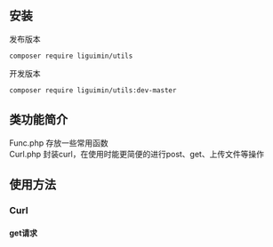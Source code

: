## 安装
发布版本  
```
composer require liguimin/utils  
```
开发版本  
```
composer require liguimin/utils:dev-master  
```

## 类功能简介
Func.php 存放一些常用函数  
Curl.php 封装curl，在使用时能更简便的进行post、get、上传文件等操作  
## 使用方法
### Curl
#### get请求




